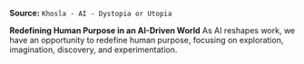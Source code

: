 **Source:** `Khosla - AI - Dystopia or Utopia`

**Redefining Human Purpose in an AI-Driven World**
As AI reshapes work, we have an opportunity to redefine human purpose, focusing on exploration, imagination, discovery, and experimentation.
